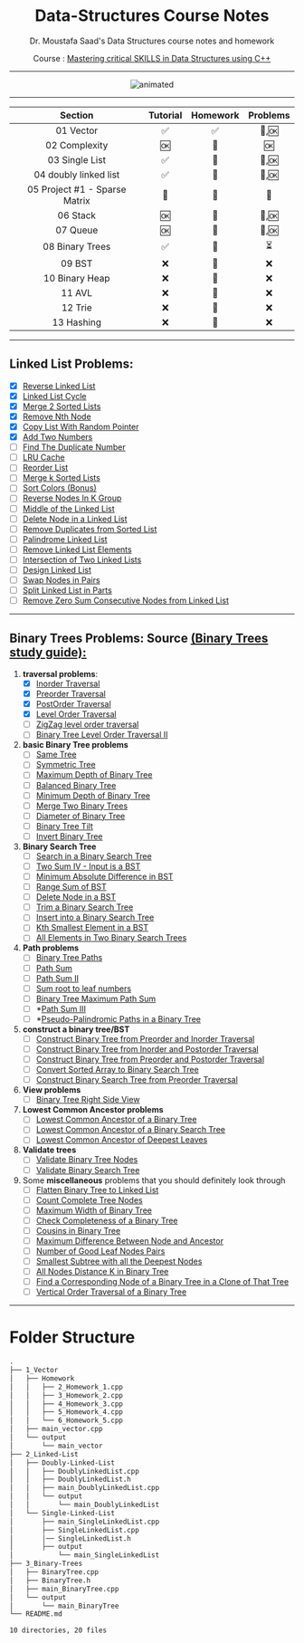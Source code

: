 <div align="center">

# Data-Structures Course Notes

Dr. Moustafa Saad's Data Structures course notes and homework

Course : [Mastering critical SKILLS in Data Structures using C++](https://www.udemy.com/course/dscpp-skills/)

------

<p align="center">
  <img src="https://i.pinimg.com/originals/fc/21/16/fc2116fb21de12a62d4b36c31bbb1e6f.gif" alt="animated" />
</p>

------
</div>


<div align="center">

|            Section            |         Tutorial         |      Homework      |         Problems         |
| :---------------------------: | :----------------------: | :----------------: | :----------------------: |
|           01 Vector           |    :white_check_mark:    | :white_check_mark: |      :repeat:,:ok:       |
|         02 Complexity         |           :ok:           |  :no_entry_sign:   |           :ok:           |
|        03 Single List         |    :white_check_mark:    |  :no_entry_sign:   |      :repeat:,:ok:       |
|     04 doubly linked list     |    :white_check_mark:    |  :no_entry_sign:   |      :repeat:,:ok:       |
| 05 Project #1 - Sparse Matrix |     :no_entry_sign:      |  :no_entry_sign:   |     :no_entry_sign:      |
|           06 Stack            |           :ok:           |  :no_entry_sign:   |      :repeat:,:ok:       |
|           07 Queue            |           :ok:           |  :no_entry_sign:   |      :repeat:,:ok:       |
|        08 Binary Trees        |    :white_check_mark:    |  :no_entry_sign:   | :hourglass_flowing_sand: |
|            09 BST             |           :x:            |  :no_entry_sign:   |           :x:            |
|        10 Binary Heap         |           :x:            |  :no_entry_sign:   |           :x:            |
|            11 AVL             |           :x:            |  :no_entry_sign:   |           :x:            |
|            12 Trie            |           :x:            |  :no_entry_sign:   |           :x:            |
|          13 Hashing           |           :x:            |  :no_entry_sign:   |           :x:            |

</div>

----
## Linked List Problems: 
- [x] [Reverse Linked List](https://leetcode.com/problems/reverse-linked-list/)
- [x] [Linked List Cycle](https://leetcode.com/problems/linked-list-cycle/)
- [x] [Merge 2 Sorted Lists](https://leetcode.com/problems/merge-two-sorted-lists/)
- [x] [Remove Nth Node](https://leetcode.com/problems/remove-nth-node-from-end-of-list/)
- [x] [Copy List With Random Pointer](https://leetcode.com/problems/copy-list-with-random-pointer/)
- [x] [Add Two Numbers](https://leetcode.com/problems/add-two-numbers/)
- [ ] [Find The Duplicate Number](https://leetcode.com/problems/find-the-duplicate-number/)
- [ ] [LRU Cache](https://leetcode.com/problems/lru-cache/)
- [ ] [Reorder List](https://leetcode.com/problems/reorder-list/)
- [ ] [Merge k Sorted Lists](https://leetcode.com/problems/merge-k-sorted-lists/)
- [ ] [Sort Colors (Bonus)](https://leetcode.com/problems/sort-colors/)
- [ ] [Reverse Nodes In K Group](https://leetcode.com/problems/reverse-nodes-in-k-group/)
- [ ] [Middle of the Linked List](https://leetcode.com/problems/middle-of-the-linked-list/)
- [ ] [Delete Node in a Linked List](https://leetcode.com/problems/delete-node-in-a-linked-list/)
- [ ] [Remove Duplicates from Sorted List](https://leetcode.com/problems/remove-duplicates-from-sorted-list/)
- [ ] [Palindrome Linked List](https://leetcode.com/problems/palindrome-linked-list/)
- [ ] [Remove Linked List Elements](https://leetcode.com/problems/remove-linked-list-elements)
- [ ] [Intersection of Two Linked Lists](https://leetcode.com/problems/intersection-of-two-linked-lists)
- [ ] [Design Linked List](https://leetcode.com/problems/design-linked-list)
- [ ] [Swap Nodes in Pairs](https://leetcode.com/problems/swap-nodes-in-pairs)
- [ ] [Split Linked List in Parts](https://leetcode.com/problems/split-linked-list-in-parts)
- [ ] [Remove Zero Sum Consecutive Nodes from Linked List](https://leetcode.com/problems/remove-zero-sum-consecutive-nodes-from-linked-list)
----
## Binary Trees Problems: Source [(Binary Trees study guide): ](https://leetcode.com/discuss/study-guide/1212004/binary-trees-study-guide)

1. **traversal problems**:
   - [x] [Inorder Traversal](https://leetcode.com/problems/binary-tree-inorder-traversal)
   - [x] [Preorder Traversal](https://leetcode.com/problems/binary-tree-preorder-traversal)
   - [x] [PostOrder Traversal](https://leetcode.com/problems/binary-tree-postorder-traversal)
   - [x] [Level Order Traversal](https://leetcode.com/problems/binary-tree-level-order-traversal)
   - [ ] [ZigZag level order traversal](https://leetcode.com/problems/binary-tree-zigzag-level-order-traversal/)
   - [ ] [Binary Tree Level Order Traversal II](https://leetcode.com/problems/binary-tree-level-order-traversal-ii/)
2. **basic Binary Tree problems**
   - [ ] [Same Tree](https://leetcode.com/problems/same-tree/)
   - [ ] [Symmetric Tree](https://leetcode.com/problems/symmetric-tree/)
   - [ ] [Maximum Depth of Binary Tree](https://leetcode.com/problems/maximum-depth-of-binary-tree/)
   - [ ] [Balanced Binary Tree](https://leetcode.com/problems/balanced-binary-tree/)
   - [ ] [Minimum Depth of Binary Tree](https://leetcode.com/problems/minimum-depth-of-binary-tree/)
   - [ ] [Merge Two Binary Trees](https://leetcode.com/problems/merge-two-binary-trees)
   - [ ] [Diameter of Binary Tree](https://leetcode.com/problems/diameter-of-binary-tree/)
   - [ ] [Binary Tree Tilt](https://leetcode.com/problems/binary-tree-tilt)
   - [ ] [Invert Binary Tree](https://leetcode.com/problems/invert-binary-tree/)
3. **Binary Search Tree**
   - [ ] [Search in a Binary Search Tree](https://leetcode.com/problems/search-in-a-binary-search-tree)
   - [ ] [Two Sum IV - Input is a BST](https://leetcode.com/problems/two-sum-iv-input-is-a-bst/)
   - [ ] [Minimum Absolute Difference in BST](https://leetcode.com/problems/minimum-absolute-difference-in-bst/)
   - [ ] [Range Sum of BST](https://leetcode.com/problems/range-sum-of-bst/)
   - [ ] [Delete Node in a BST](https://leetcode.com/problems/delete-node-in-a-bst/)
   - [ ] [Trim a Binary Search Tree](https://leetcode.com/problems/trim-a-binary-search-tree)
   - [ ] [Insert into a Binary Search Tree](https://leetcode.com/problems/insert-into-a-binary-search-tree)
   - [ ] [Kth Smallest Element in a BST](https://leetcode.com/problems/kth-smallest-element-in-a-bst)
   - [ ] [All Elements in Two Binary Search Trees](https://leetcode.com/problems/all-elements-in-two-binary-search-trees)
4. **Path problems**
   - [ ] [Binary Tree Paths](https://leetcode.com/problems/binary-tree-paths/)
   - [ ] [Path Sum](https://leetcode.com/problems/path-sum)
   - [ ] [Path Sum II](https://leetcode.com/problems/path-sum-ii)
   - [ ] [Sum root to leaf numbers](https://leetcode.com/problems/sum-root-to-leaf-numbers/)
   - [ ] [Binary Tree Maximum Path Sum](https://leetcode.com/problems/binary-tree-maximum-path-sum/)
   - [ ] *[Path Sum III](https://leetcode.com/problems/path-sum-iii)
   - [ ] *[Pseudo-Palindromic Paths in a Binary Tree](https://leetcode.com/problems/pseudo-palindromic-paths-in-a-binary-tree)
5. **construct a binary tree/BST**
   - [ ] [Construct Binary Tree from Preorder and Inorder Traversal](https://leetcode.com/problems/construct-binary-tree-from-preorder-and-inorder-traversal)
   - [ ] [Construct Binary Tree from Inorder and Postorder Traversal](https://leetcode.com/problems/construct-binary-tree-from-inorder-and-postorder-traversal)
   - [ ] [Construct Binary Tree from Preorder and Postorder Traversal](https://leetcode.com/problems/construct-binary-tree-from-preorder-and-postorder-traversal)
   - [ ] [Convert Sorted Array to Binary Search Tree](https://leetcode.com/problems/convert-sorted-array-to-binary-search-tree)
   - [ ] [Construct Binary Search Tree from Preorder Traversal](https://leetcode.com/problems/construct-binary-search-tree-from-preorder-traversal)
6. **View problems**
   - [ ] [Binary Tree Right Side View](https://leetcode.com/problems/binary-tree-right-side-view)
7. **Lowest Common Ancestor problems**
   - [ ] [Lowest Common Ancestor of a Binary Tree](https://leetcode.com/problems/lowest-common-ancestor-of-a-binary-tree)
   - [ ] [Lowest Common Ancestor of a Binary Search Tree](https://leetcode.com/problems/lowest-common-ancestor-of-a-binary-search-tree)
   - [ ] [Lowest Common Ancestor of Deepest Leaves](https://leetcode.com/problems/lowest-common-ancestor-of-deepest-leaves)
8. **Validate trees**
   - [ ] [Validate Binary Tree Nodes](https://leetcode.com/problems/validate-binary-tree-nodes/)
   - [ ] [Validate Binary Search Tree](https://leetcode.com/problems/validate-binary-search-tree/)
9. Some **miscellaneous** problems that you should definitely look through
   - [ ] [Flatten Binary Tree to Linked List](https://leetcode.com/problems/flatten-binary-tree-to-linked-list)
   - [ ] [Count Complete Tree Nodes](https://leetcode.com/problems/count-complete-tree-nodes/)
   - [ ] [Maximum Width of Binary Tree](https://leetcode.com/problems/maximum-width-of-binary-tree)
   - [ ] [Check Completeness of a Binary Tree](https://leetcode.com/problems/check-completeness-of-a-binary-tree)
   - [ ] [Cousins in Binary Tree](https://leetcode.com/problems/cousins-in-binary-tree)
   - [ ] [Maximum Difference Between Node and Ancestor](https://leetcode.com/problems/maximum-difference-between-node-and-ancestor)
   - [ ] [Number of Good Leaf Nodes Pairs](https://leetcode.com/problems/number-of-good-leaf-nodes-pairs)
   - [ ] [Smallest Subtree with all the Deepest Nodes](https://leetcode.com/problems/smallest-subtree-with-all-the-deepest-nodes/)
   - [ ] [All Nodes Distance K in Binary Tree](https://leetcode.com/problems/all-nodes-distance-k-in-binary-tree/)
   - [ ] [Find a Corresponding Node of a Binary Tree in a Clone of That Tree](https://leetcode.com/problems/find-a-corresponding-node-of-a-binary-tree-in-a-clone-of-that-tree/)
   - [ ] [Vertical Order Traversal of a Binary Tree](https://leetcode.com/problems/vertical-order-traversal-of-a-binary-tree/)

---



# Folder Structure

```md
.
├── 1_Vector
│   ├── Homework
│   │   ├── 2_Homework_1.cpp
│   │   ├── 3_Homework_2.cpp
│   │   ├── 4_Homework_3.cpp
│   │   ├── 5_Homework_4.cpp
│   │   └── 6_Homework_5.cpp
│   ├── main_vector.cpp
│   └── output
│       └── main_vector
├── 2_Linked-List
│   ├── Doubly-Linked-List
│   │   ├── DoublyLinkedList.cpp
│   │   ├── DoublyLinkedList.h
│   │   ├── main_DoublyLinkedList.cpp
│   │   └── output
│   │       └── main_DoublyLinkedList
│   └── Single-Linked-List
│       ├── main_SingleLinkedList.cpp
│       ├── SingleLinkedList.cpp
│       │── SingleLinkedList.h
│       ├── output
│           └── main_SingleLinkedList
├── 3_Binary-Trees
│   ├── BinaryTree.cpp
│   ├── BinaryTree.h
│   ├── main_BinaryTree.cpp
│   └── output
│       └── main_BinaryTree
└── README.md

10 directories, 20 files
```
